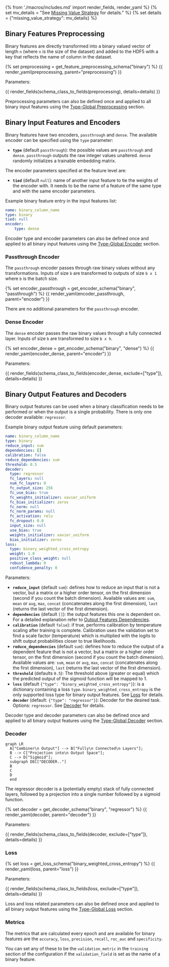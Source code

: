 {% from './macros/includes.md' import render_fields, render_yaml %}
{% set mv_details = "See [Missing Value Strategy](./input_features.md#missing-value-strategy) for details." %}
{% set details = {"missing_value_strategy": mv_details} %}

## Binary Features Preprocessing

Binary features are directly transformed into a binary valued vector of length `n` (where `n` is the size of the dataset) and added to the HDF5 with a key that reflects the name of column in the dataset.

{% set preprocessing = get_feature_preprocessing_schema("binary") %}
{{ render_yaml(preprocessing, parent="preprocessing") }}

Parameters:

{{ render_fields(schema_class_to_fields(preprocessing), details=details) }}

Preprocessing parameters can also be defined once and applied to all binary input features using
the [Type-Global Preprocessing](../defaults.md#type-global-preprocessing) section.

## Binary Input Features and Encoders

Binary features have two encoders, `passthrough` and `dense`. The available encoder can be specified using the `type` parameter:

- **`type`** (default `passthrough`): the possible values are `passthrough` and `dense`. `passthrough` outputs the raw integer values unaltered. `dense` randomly initializes a trainable embedding matrix.

The encoder parameters specified at the feature level are:

- **`tied`** (default `null`): name of another input feature to tie the weights of the encoder with. It needs to be the name of a feature of the same type and with the same encoder parameters.

Example binary feature entry in the input features list:

```yaml
name: binary_column_name
type: binary
tied: null
encoder: 
    type: dense
```

Encoder type and encoder parameters can also be defined once and applied to all binary input features using the
[Type-Global Encoder](../defaults.md#type-global-encoder) section.

### Passthrough Encoder

The `passthrough` encoder passes through raw binary values without any transformations. Inputs of size `b` are transformed to outputs of size `b x 1` where `b` is the batch size.

{% set encoder_passthrough = get_encoder_schema("binary", "passthrough") %}
{{ render_yaml(encoder_passthrough, parent="encoder") }}

There are no additional parameters for the `passthrough` encoder.

### Dense Encoder

The `dense` encoder passes the raw binary values through a fully connected layer. Inputs of size `b` are transformed to size `b x h`.

{% set encoder_dense = get_encoder_schema("binary", "dense") %}
{{ render_yaml(encoder_dense, parent="encoder") }}

Parameters:

{{ render_fields(schema_class_to_fields(encoder_dense, exclude=["type"]), details=details) }}

## Binary Output Features and Decoders

Binary output features can be used when a binary classification needs to be performed or when the output is a single probability. There is only one decoder available: `regressor`.

Example binary output feature using default parameters:

```yaml
name: binary_column_name
type: binary
reduce_input: sum
dependencies: []
calibration: false
reduce_dependencies: sum
threshold: 0.5
decoder:
  type: regressor
  fc_layers: null
  num_fc_layers: 0
  fc_output_size: 256
  fc_use_bias: true
  fc_weights_initializer: xavier_uniform
  fc_bias_initializer: zeros
  fc_norm: null
  fc_norm_params: null
  fc_activation: relu
  fc_dropout: 0.0
  input_size: null
  use_bias: true
  weights_initializer: xavier_uniform
  bias_initializer: zeros
loss:
  type: binary_weighted_cross_entropy
  weight: 1.0
  positive_class_weight: null
  robust_lambda: 0
  confidence_penalty: 0
```

Parameters:

- **`reduce_input`** (default `sum`): defines how to reduce an input that is not a vector, but a matrix or a higher order tensor, on the first dimension (second if you count the batch dimension). Available values are: `sum`, `mean` or `avg`, `max`, `concat` (concatenates along the first dimension), `last` (returns the last vector of the first dimension).
- **`dependencies`** (default `[]`): the output features this one is dependent on. For a detailed explanation refer to [Output Features Dependencies](../output_features#output-feature-dependencies).
- **`calibration`** (default `false`): if true, performs calibration by temperature scaling after training is complete.
Calibration uses the validation set to find a scale factor (temperature) which is multiplied with the logits to shift
output probabilities closer to true likelihoods.
- **`reduce_dependencies`** (default `sum`): defines how to reduce the output of a dependent feature that is not a vector, but a matrix or a higher order tensor, on the first dimension (second if you count the batch dimension). Available values are: `sum`, `mean` or `avg`, `max`, `concat` (concatenates along the first dimension), `last` (returns the last vector of the first dimension).
- **`threshold`** (defaults `0.5`): The threshold above (greater or equal) which the predicted output of the sigmoid 
  function will be mapped to 1.
- **`loss`** (default `{"type": "binary_weighted_cross_entropy"}`): is a dictionary containing a loss `type`. `binary_weighted_cross_entropy` is the only supported loss type for binary output features. See [Loss](#loss) for details.
- **`decoder`** (default: `{"type": "regressor"}`): Decoder for the desired task. Options: `regressor`. See [Decoder](#decoder) for details.

Decoder type and decoder parameters can also be defined once and applied to all binary output features using the [Type-Global Decoder](../defaults.md#type-global-decoder) section.

### Decoder

``` mermaid
graph LR
  A["Combiner\n Output"] --> B["Fully\n Connected\n Layers"];
  B --> C["Projection into\n Output Space"];
  C --> D["Sigmoid"];
  subgraph DEC["DECODER.."]
  B
  C
  D
  end
```

The regressor decoder is a (potentially empty) stack of fully connected layers, followed by a projection into a single number followed by a sigmoid function.

{% set decoder = get_decoder_schema("binary", "regressor") %}
{{ render_yaml(decoder, parent="decoder") }}

Parameters:

{{ render_fields(schema_class_to_fields(decoder, exclude=["type"]), details=details) }}

### Loss

{% set loss = get_loss_schema("binary_weighted_cross_entropy") %}
{{ render_yaml(loss, parent="loss") }}

Parameters:

{{ render_fields(schema_class_to_fields(loss, exclude=["type"]), details=details) }}

Loss and loss related parameters can also be defined once and applied to all binary output features using the [Type-Global Loss](../defaults.md#type-global-loss) section.

### Metrics

The metrics that are calculated every epoch and are available for binary features are the `accuracy`, `loss`,
`precision`, `recall`, `roc_auc` and `specificity`.

You can set any of these to be the `validation_metric` in the `training` section of the configuration if the `validation_field` is set as the name of a binary feature.
